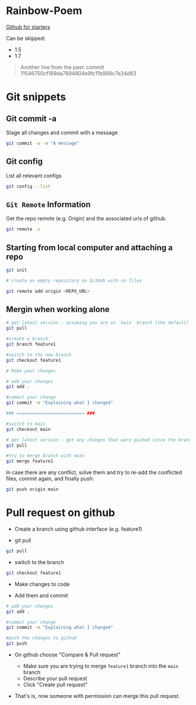 # Rainbow-Poem

[Github for starters](https://www.youtube.com/playlist?list=PLRqwX-V7Uu6ZF9C0YMKuns9sLDzK6zoiV)

Can be skipped:
* 1.5
* 1.7

> Another line from the past: commit 11546750cf189da7894804e9fc11b988c7e24d83

# Git snippets

## Git commit -a
Stage all changes and commit with a message
```sh
git commit -a -m "A message"
```

## Git config
List all relevant configs
```sh
git config --list
```

## `Git Remote` Information
Get the repo remote (e.g. Origin) and the associated urls of github.

```sh
git remote -v
```

## Starting from local computer and attaching a repo

```sh
git init

# create an empty repository on GitHub with no files

git remote add origin <REPO_URL>
```

## Mergin when working alone
```sh
# get latest version - assuming you are on `main` branch (the default)
git pull

#create a branch
git branch feature1

#switch to the new branch
git checkout feature1

# Make your changes

# add your changes
git add . 

#commit your change
git commit -m "Explaining what I changed"

### ========================== ###

#switch to main
git checkout main

# get latest version - get any changes that were pushed since the branch creation
git pull

#try to merge branch with main
git merge feature1
```

In case there are any conflict, solve them and try to re-add the conflicted files, commit again, and finally push:
```sh
git push origin main
```

# Pull request on github
* Create a branch using github interface (e.g. feature1)

* git pull
```sh
git pull
```

* switch to the branch
```sh
git checkout feature1
```

* Make changes to code

* Add them and commit
```sh
# add your changes
git add . 

#commit your change
git commit -m "Explaining what I changed"

#push the changes to github
git push
```

* On github choose "Compare & Pull request"
	* Make sure you are trying to merge `feature1` branch into the `main` branch
	* Describe your pull request
	* Click "Create pull request"


* That's is, now someone with permission can merge this pull request.



